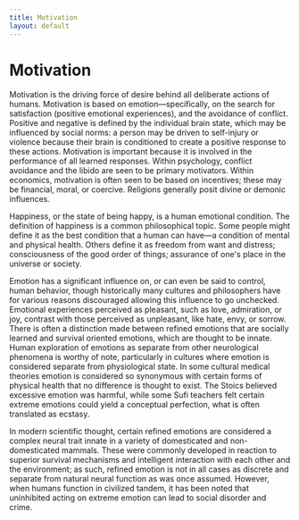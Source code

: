 ```yaml
---
title: Motivation
layout: default
---
```


# Motivation

Motivation is the driving force of desire behind all deliberate actions of humans. Motivation is based on emotion—specifically, on the search for satisfaction (positive emotional experiences), and the avoidance of conflict. Positive and negative is defined by the individual brain state, which may be influenced by social norms: a person may be driven to self-injury or violence because their brain is conditioned to create a positive response to these actions. Motivation is important because it is involved in the performance of all learned responses. Within psychology, conflict avoidance and the libido are seen to be primary motivators. Within economics, motivation is often seen to be based on incentives; these may be financial, moral, or coercive. Religions generally posit divine or demonic influences.

Happiness, or the state of being happy, is a human emotional condition. The definition of happiness is a common philosophical topic. Some people might define it as the best condition that a human can have—a condition of mental and physical health. Others define it as freedom from want and distress; consciousness of the good order of things; assurance of one's place in the universe or society.

Emotion has a significant influence on, or can even be said to control, human behavior, though historically many cultures and philosophers have for various reasons discouraged allowing this influence to go unchecked. Emotional experiences perceived as pleasant, such as love, admiration, or joy, contrast with those perceived as unpleasant, like hate, envy, or sorrow. There is often a distinction made between refined emotions that are socially learned and survival oriented emotions, which are thought to be innate. Human exploration of emotions as separate from other neurological phenomena is worthy of note, particularly in cultures where emotion is considered separate from physiological state. In some cultural medical theories emotion is considered so synonymous with certain forms of physical health that no difference is thought to exist. The Stoics believed excessive emotion was harmful, while some Sufi teachers felt certain extreme emotions could yield a conceptual perfection, what is often translated as ecstasy.

In modern scientific thought, certain refined emotions are considered a complex neural trait innate in a variety of domesticated and non-domesticated mammals. These were commonly developed in reaction to superior survival mechanisms and intelligent interaction with each other and the environment; as such, refined emotion is not in all cases as discrete and separate from natural neural function as was once assumed. However, when humans function in civilized tandem, it has been noted that uninhibited acting on extreme emotion can lead to social disorder and crime.

